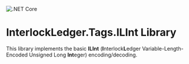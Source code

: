 ![.NET Core](https://github.com/interlockledger/interlockledger-tags-ilint/workflows/.NET%20Core/badge.svg)

# InterlockLedger.Tags.ILInt Library

This library implements the basic **ILInt** (**I**nterlock**L**edger Variable-Length-Encoded Unsigned Long **Int**eger) encoding/decoding.
